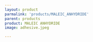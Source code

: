 ```yaml
---
layout: product
parmalink: 'products/MALEIC_ANHYDRIDE'
parent: products
product: MALEIC ANHYDRIDE 
image: adhesive.jpeg

---
```

